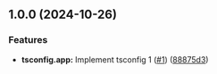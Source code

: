 ## 1.0.0 (2024-10-26)

### Features

* **tsconfig.app:** Implement tsconfig 1 ([#1](https://github.com/wakamsha/learn-semantic-release/issues/1)) ([88875d3](https://github.com/wakamsha/learn-semantic-release/commit/88875d3e21520ffa794a946b2797ccc8acb930a1))
